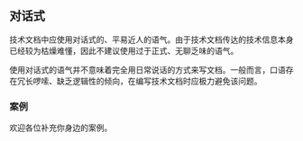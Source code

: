 ## 对话式

技术文档中应使用对话式的、平易近人的语气。由于技术文档传达的技术信息本身已经较为枯燥难懂，因此不建议使用过于正式、无聊乏味的语气。

使用对话式的语气并不意味着完全用日常说话的方式来写文档。一般而言，口语存在冗长啰嗦、缺乏逻辑性的倾向，在编写技术文档时应极力避免该问题。

### 案例

欢迎各位补充你身边的案例。
